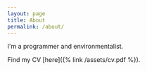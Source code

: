 ```yaml
---
layout: page
title: About
permalink: /about/
---
```


I'm a programmer and environmentalist.

Find my CV [here]({% link /assets/cv.pdf %}).

